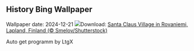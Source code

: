 ## History Bing Wallpaper
Wallpaper date: 2024-12-21
![](https://www.bing.com/th?id=OHR.SantaClausVillage_EN-US9527661842_UHD.jpg&w=1000)Download: [Santa Claus Village in Rovaniemi, Lapland, Finland (© Smelov/Shutterstock)](https://www.bing.com/th?id=OHR.SantaClausVillage_EN-US9527661842_UHD.jpg)

Auto get programm by LtgX

